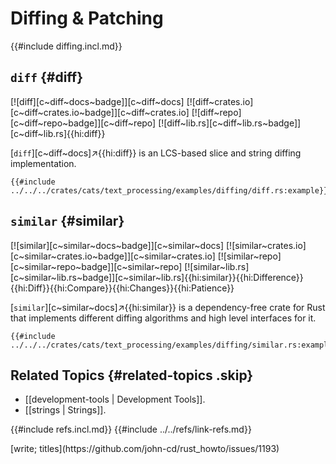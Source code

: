 # Diffing & Patching

{{#include diffing.incl.md}}

## `diff` {#diff}

[![diff][c~diff~docs~badge]][c~diff~docs] [![diff~crates.io][c~diff~crates.io~badge]][c~diff~crates.io] [![diff~repo][c~diff~repo~badge]][c~diff~repo] [![diff~lib.rs][c~diff~lib.rs~badge]][c~diff~lib.rs]{{hi:diff}}

[`diff`][c~diff~docs]↗{{hi:diff}} is an LCS-based slice and string diffing implementation.

```rust,editable
{{#include ../../../crates/cats/text_processing/examples/diffing/diff.rs:example}}
```

## `similar` {#similar}

[![similar][c~similar~docs~badge]][c~similar~docs] [![similar~crates.io][c~similar~crates.io~badge]][c~similar~crates.io] [![similar~repo][c~similar~repo~badge]][c~similar~repo] [![similar~lib.rs][c~similar~lib.rs~badge]][c~similar~lib.rs]{{hi:similar}}{{hi:Difference}}{{hi:Diff}}{{hi:Compare}}{{hi:Changes}}{{hi:Patience}}

[`similar`][c~similar~docs]↗{{hi:similar}} is a dependency-free crate for Rust that implements different diffing algorithms and high level interfaces for it.

```rust,editable
{{#include ../../../crates/cats/text_processing/examples/diffing/similar.rs:example}}
```

## Related Topics {#related-topics .skip}

- [[development-tools | Development Tools]].
- [[strings | Strings]].

{{#include refs.incl.md}}
{{#include ../../refs/link-refs.md}}

<div class="hidden">
[write; titles](https://github.com/john-cd/rust_howto/issues/1193)
</div>
